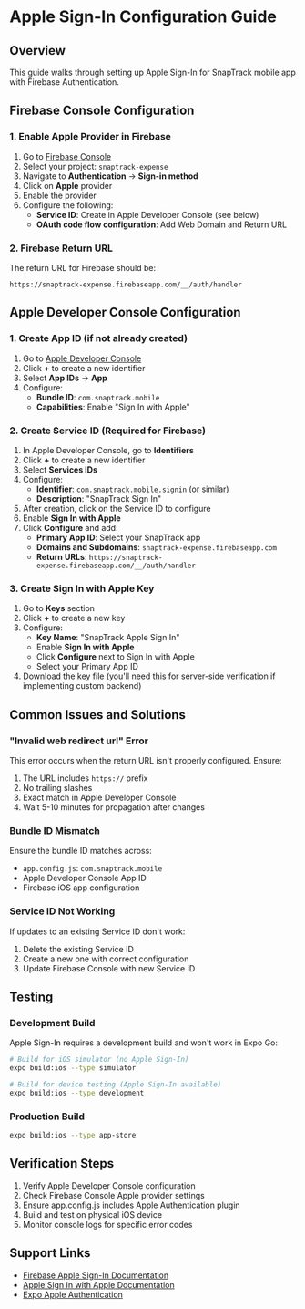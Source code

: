 # Apple Sign-In Configuration Guide

## Overview
This guide walks through setting up Apple Sign-In for SnapTrack mobile app with Firebase Authentication.

## Firebase Console Configuration

### 1. Enable Apple Provider in Firebase
1. Go to [Firebase Console](https://console.firebase.google.com)
2. Select your project: `snaptrack-expense`
3. Navigate to **Authentication** → **Sign-in method**
4. Click on **Apple** provider
5. Enable the provider
6. Configure the following:
   - **Service ID**: Create in Apple Developer Console (see below)
   - **OAuth code flow configuration**: Add Web Domain and Return URL

### 2. Firebase Return URL
The return URL for Firebase should be:
```
https://snaptrack-expense.firebaseapp.com/__/auth/handler
```

## Apple Developer Console Configuration

### 1. Create App ID (if not already created)
1. Go to [Apple Developer Console](https://developer.apple.com/account/resources/identifiers/list)
2. Click **+** to create a new identifier
3. Select **App IDs** → **App**
4. Configure:
   - **Bundle ID**: `com.snaptrack.mobile`
   - **Capabilities**: Enable "Sign In with Apple"

### 2. Create Service ID (Required for Firebase)
1. In Apple Developer Console, go to **Identifiers**
2. Click **+** to create a new identifier
3. Select **Services IDs**
4. Configure:
   - **Identifier**: `com.snaptrack.mobile.signin` (or similar)
   - **Description**: "SnapTrack Sign In"
5. After creation, click on the Service ID to configure
6. Enable **Sign In with Apple**
7. Click **Configure** and add:
   - **Primary App ID**: Select your SnapTrack app
   - **Domains and Subdomains**: `snaptrack-expense.firebaseapp.com`
   - **Return URLs**: `https://snaptrack-expense.firebaseapp.com/__/auth/handler`

### 3. Create Sign In with Apple Key
1. Go to **Keys** section
2. Click **+** to create a new key
3. Configure:
   - **Key Name**: "SnapTrack Apple Sign In"
   - Enable **Sign In with Apple**
   - Click **Configure** next to Sign In with Apple
   - Select your Primary App ID
4. Download the key file (you'll need this for server-side verification if implementing custom backend)

## Common Issues and Solutions

### "Invalid web redirect url" Error
This error occurs when the return URL isn't properly configured. Ensure:
1. The URL includes `https://` prefix
2. No trailing slashes
3. Exact match in Apple Developer Console
4. Wait 5-10 minutes for propagation after changes

### Bundle ID Mismatch
Ensure the bundle ID matches across:
- `app.config.js`: `com.snaptrack.mobile`
- Apple Developer Console App ID
- Firebase iOS app configuration

### Service ID Not Working
If updates to an existing Service ID don't work:
1. Delete the existing Service ID
2. Create a new one with correct configuration
3. Update Firebase Console with new Service ID

## Testing

### Development Build
Apple Sign-In requires a development build and won't work in Expo Go:
```bash
# Build for iOS simulator (no Apple Sign-In)
expo build:ios --type simulator

# Build for device testing (Apple Sign-In available)
expo build:ios --type development
```

### Production Build
```bash
expo build:ios --type app-store
```

## Verification Steps
1. Verify Apple Developer Console configuration
2. Check Firebase Console Apple provider settings
3. Ensure app.config.js includes Apple Authentication plugin
4. Build and test on physical iOS device
5. Monitor console logs for specific error codes

## Support Links
- [Firebase Apple Sign-In Documentation](https://firebase.google.com/docs/auth/ios/apple)
- [Apple Sign In with Apple Documentation](https://developer.apple.com/sign-in-with-apple/)
- [Expo Apple Authentication](https://docs.expo.dev/versions/latest/sdk/apple-authentication/)